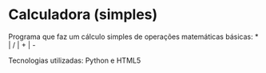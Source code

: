 # Calculadora (simples)

Programa que faz um cálculo simples de operações matemáticas básicas: * | / | + | -

Tecnologias utilizadas: Python e HTML5